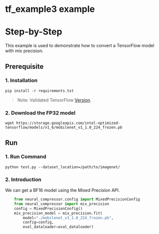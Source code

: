 tf_example3 example
=====================

Step-by-Step
============

This example is used to demonstrate how to convert a TensorFlow model with mix precision.

## Prerequisite
### 1. Installation
```shell
pip install -r requirements.txt
```
> Note: Validated TensorFlow [Version](/docs/source/installation_guide.md#validated-software-environment).

### 2. Download the FP32 model
```shell
wget https://storage.googleapis.com/intel-optimized-tensorflow/models/v1_6/mobilenet_v1_1.0_224_frozen.pb
```

## Run
### 1. Run Command
```shell
python test.py --dataset_location=/path/to/imagenet/
``` 

### 2. Introduction
We can get a BF16 model using the Mixed Precision API.
```python
    from neural_compressor.config import MixedPrecisionConfig
    from neural_compressor import mix_precision
    config = MixedPrecisionConfig()
    mix_precision_model = mix_precision.fit(
        model="./mobilenet_v1_1.0_224_frozen.pb",
        config=config,
        eval_dataloader=eval_dataloader)
```
